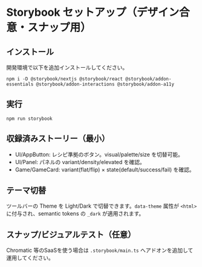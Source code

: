 # Storybook セットアップ（デザイン合意・スナップ用）

## インストール

開発環境で以下を追加インストールしてください。

```
npm i -D @storybook/nextjs @storybook/react @storybook/addon-essentials @storybook/addon-interactions @storybook/addon-a11y
```

## 実行

```
npm run storybook
```

## 収録済みストーリー（最小）
- UI/AppButton: レシピ準拠のボタン。visual/palette/size を切替可能。
- UI/Panel: パネルの variant/density/elevated を確認。
- Game/GameCard: variant(flat/flip) × state(default/success/fail) を確認。

## テーマ切替
ツールバーの Theme を Light/Dark で切替できます。`data-theme` 属性が `<html>` に付与され、semantic tokens の `_dark` が適用されます。

## スナップ/ビジュアルテスト（任意）
Chromatic 等のSaaSを使う場合は `.storybook/main.ts` へアドオンを追加して運用してください。

